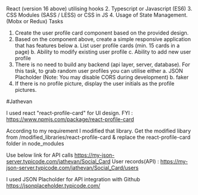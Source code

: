 React (version 16 above) utilising hooks
2. Typescript or Javascript (ES6)
3. CSS Modules (SASS / LESS) or CSS in JS
4. Usage of State Management. (Mobx or Redux)
Tasks
1. Create the user profile card component based on the provided design.
2. Based on the component above, create a simple responsive application that has
features below
a. List user profile cards (min. 15 cards in a page)
b. Ability to modify existing user profile
c. Ability to add new user profile
3. There is no need to build any backend (api layer, server, database).
For this task, to grab random user profiles you can utilise either
a. JSON Placholder (Note: You may disable CORS during development)
b. faker
4. If there is no profile picture, display the user initials as the profile pictures.


#Jathevan

I used react "react-profile-card" for UI design.
FYI : https://www.npmjs.com/package/react-profile-card

According to my requirement I modified that library.
Get the modified libary  from /modified_libraries/react-profile-card & replace the react-profile-card folder in node_modules

Use below link for API calls 
https://my-json-server.typicode.com/jathevan/Social_Card
User records(API) : https://my-json-server.typicode.com/jathevan/Social_Card/users


I used  JSON Placholder for API integration with Github
https://jsonplaceholder.typicode.com/